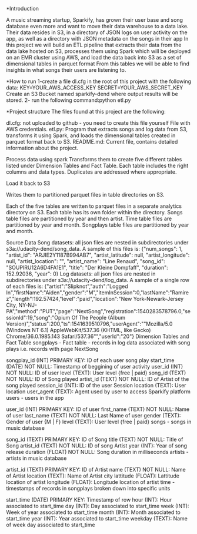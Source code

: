 *Introduction

A music streaming startup, Sparkify, has grown their user base and song database even more and want to move their data warehouse to a data lake. Their data resides in S3, in a directory of JSON logs on user activity on the app, as well as a directory with JSON metadata on the songs in their app In this project we will build an ETL pipeline that extracts their data from the data lake hosted on S3, processes them using Spark which will be deployed on an EMR cluster using AWS, and load the data back into S3 as a set of dimensional tables in parquet format From this tables we will be able to find insights in what songs their users are listening to.

*How to run
1-create a file dl.cfg in the root of this project with the following data:
    KEY=YOUR_AWS_ACCESS_KEY
    SECRET=YOUR_AWS_SECRET_KEY
    Create an S3 Bucket named sparkify-dend where output results will be stored.
2- run the following command:python etl.py

*Project structure
The files found at this project are the following:

dl.cfg: not uploaded to github - you need to create this file yourself File with AWS credentials.
etl.py: Program that extracts songs and log data from S3, transforms it using Spark, and loads the dimensional tables created in parquet format back to S3.
README.md: Current file, contains detailed information about the project.


Process data using spark
Transforms them to create five different tables listed under Dimension Tables and Fact Table. Each table includes the right columns and data types. Duplicates are addressed where appropriate.

Load it back to S3

Writes them to partitioned parquet files in table directories on S3.

Each of the five tables are written to parquet files in a separate analytics directory on S3. Each table has its own folder within the directory. Songs table files are partitioned by year and then artist. Time table files are partitioned by year and month. Songplays table files are partitioned by year and month.

Source Data
Song datasets: all json files are nested in subdirectories under s3a://udacity-dend/song_data. A sample of this files is:
{"num_songs": 1, "artist_id": "ARJIE2Y1187B994AB7", "artist_latitude": null, "artist_longitude": null, "artist_location": "", "artist_name": "Line Renaud", "song_id": "SOUPIRU12A6D4FA1E1", "title": "Der Kleine Dompfaff", "duration": 152.92036, "year": 0}
Log datasets: all json files are nested in subdirectories under s3a://udacity-dend/log_data. A sample of a single row of each files is:
{"artist":"Slipknot","auth":"Logged In","firstName":"Aiden","gender":"M","itemInSession":0,"lastName":"Ramirez","length":192.57424,"level":"paid","location":"New York-Newark-Jersey City, NY-NJ-PA","method":"PUT","page":"NextSong","registration":1540283578796.0,"sessionId":19,"song":"Opium Of The People (Album Version)","status":200,"ts":1541639510796,"userAgent":"\"Mozilla\/5.0 (Windows NT 6.1) AppleWebKit\/537.36 (KHTML, like Gecko) Chrome\/36.0.1985.143 Safari\/537.36\"","userId":"20"}
Dimension Tables and Fact Table
songplays - Fact table - records in log data associated with song plays i.e. records with page NextSong

songplay_id (INT) PRIMARY KEY: ID of each user song play
start_time (DATE) NOT NULL: Timestamp of beggining of user activity
user_id (INT) NOT NULL: ID of user
level (TEXT): User level {free | paid}
song_id (TEXT) NOT NULL: ID of Song played
artist_id (TEXT) NOT NULL: ID of Artist of the song played
session_id (INT): ID of the user Session
location (TEXT): User location
user_agent (TEXT): Agent used by user to access Sparkify platform
users - users in the app

user_id (INT) PRIMARY KEY: ID of user
first_name (TEXT) NOT NULL: Name of user
last_name (TEXT) NOT NULL: Last Name of user
gender (TEXT): Gender of user {M | F}
level (TEXT): User level {free | paid}
songs - songs in music database

song_id (TEXT) PRIMARY KEY: ID of Song
title (TEXT) NOT NULL: Title of Song
artist_id (TEXT) NOT NULL: ID of song Artist
year (INT): Year of song release
duration (FLOAT) NOT NULL: Song duration in milliseconds
artists - artists in music database

artist_id (TEXT) PRIMARY KEY: ID of Artist
name (TEXT) NOT NULL: Name of Artist
location (TEXT): Name of Artist city
lattitude (FLOAT): Lattitude location of artist
longitude (FLOAT): Longitude location of artist
time - timestamps of records in songplays broken down into specific units

start_time (DATE) PRIMARY KEY: Timestamp of row
hour (INT): Hour associated to start_time
day (INT): Day associated to start_time
week (INT): Week of year associated to start_time
month (INT): Month associated to start_time
year (INT): Year associated to start_time
weekday (TEXT): Name of week day associated to start_time
